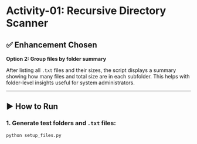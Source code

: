 # Activity-01: Recursive Directory Scanner

## ✅ Enhancement Chosen
**Option 2: Group files by folder summary**

After listing all `.txt` files and their sizes, the script displays a summary showing how many files and total size are in each subfolder. This helps with folder-level insights useful for system administrators.

---

## ▶️ How to Run

### 1. Generate test folders and `.txt` files:

```bash
python setup_files.py
